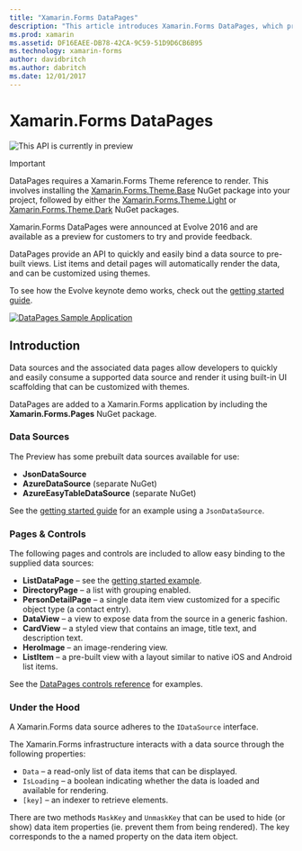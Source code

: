 ```yaml
---
title: "Xamarin.Forms DataPages"
description: "This article introduces Xamarin.Forms DataPages, which provide an API to quickly and easily bind a data source to pre-built views."
ms.prod: xamarin
ms.assetid: DF16EAEE-DB78-42CA-9C59-51D9D6CB6B95
ms.technology: xamarin-forms
author: davidbritch
ms.author: dabritch
ms.date: 12/01/2017
---
```


# Xamarin.Forms DataPages

![](~/media/shared/preview.png "This API is currently in preview")

> [!IMPORTANT]
> DataPages requires a Xamarin.Forms Theme reference to render. This involves installing the [Xamarin.Forms.Theme.Base](https://www.nuget.org/packages/Xamarin.Forms.Theme.Base/) NuGet package into your project, followed by either the [Xamarin.Forms.Theme.Light](https://www.nuget.org/packages/Xamarin.Forms.Theme.Light/) or [Xamarin.Forms.Theme.Dark](https://www.nuget.org/packages/Xamarin.Forms.Theme.Dark/) NuGet packages.

Xamarin.Forms DataPages were announced at Evolve 2016 and are available as a
preview for customers to try and provide feedback.

DataPages provide an API to quickly and easily bind a data source
to pre-built views. List items and detail pages
will automatically render the data, and can be customized using themes.

To see how the Evolve keynote demo works, check out the
[getting started guide](get-started.md).

[![](images/demo-sml.png "DataPages Sample Application")](images/demo.png#lightbox "DataPages Sample Application")

## Introduction

Data sources and the associated data pages allow developers to quickly
and easily consume a supported data source and render it using built-in
UI scaffolding that can be customized with themes.

DataPages are added to a Xamarin.Forms application by including
the **Xamarin.Forms.Pages** NuGet package.

### Data Sources

The Preview has some prebuilt data sources available for use:

* **JsonDataSource**
* **AzureDataSource** (separate NuGet)
* **AzureEasyTableDataSource** (separate NuGet)

See the [getting started guide](get-started.md) for an example
using a `JsonDataSource`.

### Pages & Controls

The following pages and controls are included to allow easy binding
to the supplied data sources:

* **ListDataPage** – see the [getting started example](get-started.md).
* **DirectoryPage** – a list with grouping enabled.
* **PersonDetailPage** – a single data item view customized for a specific object type (a contact entry).
* **DataView** – a view to expose data from the source in a generic fashion.
* **CardView** – a styled view that contains an image, title text, and description text.
* **HeroImage** – an image-rendering view.
* **ListItem** – a pre-built view with a layout similar to native iOS and Android list items.

See the [DataPages controls reference](controls.md) for examples.

### Under the Hood

A Xamarin.Forms data source adheres to the `IDataSource` interface.

The Xamarin.Forms infrastructure interacts with a data source through
the following properties:

* `Data` – a read-only list of data items that can be displayed.
* `IsLoading` – a boolean indicating whether the data is loaded and available for rendering.
* `[key]` – an indexer to retrieve elements.

There are two methods `MaskKey` and `UnmaskKey` that can be used
to hide (or show) data item properties (ie. prevent them from being rendered).
The key corresponds to the a named property on the data item object.
